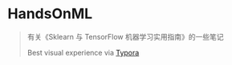 # HandsOnML
> 有关《Sklearn 与 TensorFlow 机器学习实用指南》的一些笔记
> 
> Best visual experience via [Typora](https://typora.io)

